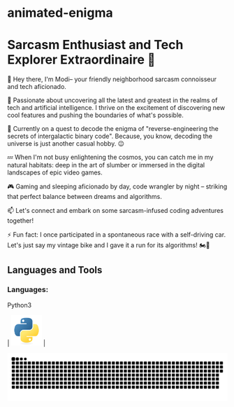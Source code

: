 # animated-enigma
# Sarcasm Enthusiast and Tech Explorer Extraordinaire 🚀

👋 Hey there, I'm Modi– your friendly neighborhood sarcasm connoisseur and tech aficionado.

🤖 Passionate about uncovering all the latest and greatest in the realms of tech and artificial intelligence. I thrive on the excitement of discovering new cool features and pushing the boundaries of what's possible.

🌌 Currently on a quest to decode the enigma of  "reverse-engineering the secrets of intergalactic binary code". Because, you know, decoding the universe is just another casual hobby. 😉

💤 When I'm not busy enlightening the cosmos, you can catch me in my natural habitats: deep in the art of slumber or immersed in the digital landscapes of epic video games.

🎮 Gaming and sleeping aficionado by day, code wrangler by night – striking that perfect balance between dreams and algorithms.

📫 Let's connect and embark on some sarcasm-infused coding adventures together!

⚡ Fun fact: I once participated in a spontaneous race with a self-driving car. Let's just say my vintage bike and I gave it a run for its algorithms! 🏍️🤖


## Languages and Tools 
<div>

### Languages:
 Python3 


|  <img src=".github/workflows/python-original.svg" title="Python"  alt="Python" width="70" height="70"/> |
</div>


<p align="center">
 <img width="1000" src=".github/workflows/main.svg" alt="snake"/>
</p>
